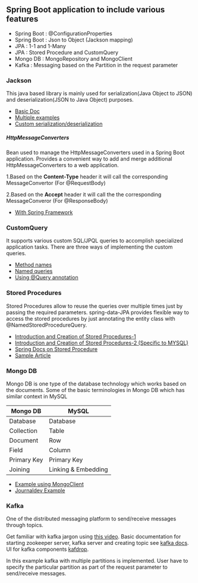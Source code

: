 ## Spring Boot application to include various features

* Spring Boot : @ConfigurationProperties
* Spring Boot : Json to Object (Jackson mapping)
* JPA : 1-1 and 1-Many
* JPA : Stored Procedure and CustomQuery
* Mongo DB : MongoRepository and MongoClient
* Kafka : Messaging based on the Partition in the request parameter

### Jackson

This java based library is mainly used for serialization(Java Object to JSON) and deserialization(JSON to Java Object) purposes.

* [Basic Doc](https://www.tutorialspoint.com/jackson/jackson_first_application.htm)
* [Multiple examples](http://tutorials.jenkov.com/java-json/jackson-objectmapper.html#read-object-from-json-reader)
* [Custom serialization/deserialization](https://www.rainerhahnekamp.com/en/spring-mvc-json-serialization/)

##### HttpMessageConverters

Bean used to manage the HttpMessageConverters used in a Spring Boot application. Provides a convenient way to add and merge additional HttpMessageConverters to a web application.

1.Based on the **Content-Type** header it will call the corresponding MessageConvertor (For @RequestBody)

2.Based on the **Accept** header it will call the the corresponding MessageConveror (For @ResponseBody) 

* [With Spring Framework](http://www.baeldung.com/spring-httpmessageconverter-rest)


### CustomQuery

It supports various custom SQL/JPQL queries to accomplish specialized application tasks. There are three ways of implementing the custom queries.
		
	
* [Method names](https://www.petrikainulainen.net/programming/spring-framework/spring-data-jpa-tutorial-creating-database-queries-from-method-names/)
* [Named queries](https://www.petrikainulainen.net/programming/spring-framework/spring-data-jpa-tutorial-creating-database-queries-with-named-queries/)
* [Using @Query annotation](https://www.petrikainulainen.net/programming/spring-framework/spring-data-jpa-tutorial-creating-database-queries-with-the-query-annotation/)
	
	
### Stored Procedures

Stored Procedures allow to reuse the queries over multiple times just by passing the required parameters. spring-data-JPA provides flexible way to access the stored procedures by just annotating the entity class with @NamedStoredProcedureQuery.


* [Introduction and Creation of Stored Procedures-1](https://www.mssqltips.com/sqlservertutorial/160/sql-server-stored-procedure-tutorial/)
* [Introduction and Creation of Stored Procedures-2 (Specific to MYSQL)](http://www.mysqltutorial.org/getting-started-with-mysql-stored-procedures.aspx)
* [Spring Docs on Stored Procedure](https://docs.spring.io/spring-data/jpa/docs/current/reference/html/#jpa.stored-procedures) 
* [Sample Article](https://dzone.com/articles/calling-stored-procedures-from-spring-data-jpa)


### Mongo DB

Mongo DB is one type of the database technology which works based on the documents. Some of the basic terminologies in Mongo DB which has similar context in MySQL

| Mongo DB | MySQL |
| --- | --- |
| Database | Database |
| Collection | Table |
| Document | Row |
| Field | Column |
| Primary Key | Primary Key |
| Joining | Linking & Embedding |
  
* [Example using MongoClient](https://howtodoinjava.com/mongodb/mongodb-selectqueryfind-documents-examples/)
* [Journaldev Example](https://www.journaldev.com/3963/mongodb-java-crud-example-tutorial)


### Kafka

One of the distributed messaging platform to send/receive messages through topics.

Get familiar with kafka jargon using [this video](https://www.youtube.com/watch?v=-ioxYn9Vlao). Basic documentation for starting zookeeper server, kafka server and creating topic see [kafka docs](https://kafka.apache.org/quickstart). UI for kafka components [kafdrop](https://github.com/HomeAdvisor/Kafdrop).

In this example kafka with multiple partitions is implemented. User have to specify the particular partition as part of the request parameter to send/receive messages.  

  